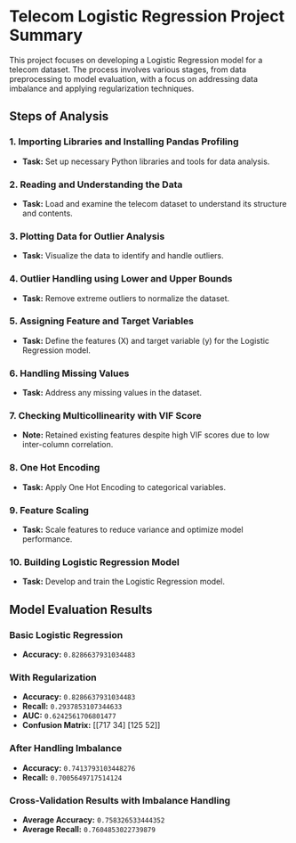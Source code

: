 # Telecom Logistic Regression Project Summary

This project focuses on developing a Logistic Regression model for a telecom dataset. The process involves various stages, from data preprocessing to model evaluation, with a focus on addressing data imbalance and applying regularization techniques.

## Steps of Analysis

### **1. Importing Libraries and Installing Pandas Profiling**
- **Task:** Set up necessary Python libraries and tools for data analysis.

### **2. Reading and Understanding the Data**
- **Task:** Load and examine the telecom dataset to understand its structure and contents.

### **3. Plotting Data for Outlier Analysis**
- **Task:** Visualize the data to identify and handle outliers.

### **4. Outlier Handling using Lower and Upper Bounds**
- **Task:** Remove extreme outliers to normalize the dataset.

### **5. Assigning Feature and Target Variables**
- **Task:** Define the features (X) and target variable (y) for the Logistic Regression model.

### **6. Handling Missing Values**
- **Task:** Address any missing values in the dataset.

### **7. Checking Multicollinearity with VIF Score**
- **Note:** Retained existing features despite high VIF scores due to low inter-column correlation.

### **8. One Hot Encoding**
- **Task:** Apply One Hot Encoding to categorical variables.

### **9. Feature Scaling**
- **Task:** Scale features to reduce variance and optimize model performance.

### **10. Building Logistic Regression Model**
- **Task:** Develop and train the Logistic Regression model.

## Model Evaluation Results

### Basic Logistic Regression
- **Accuracy:** `0.8286637931034483`

### With Regularization
- **Accuracy:** `0.8286637931034483`
- **Recall:** `0.2937853107344633`
- **AUC:** `0.6242561706801477`
- **Confusion Matrix:** [[717 34] [125 52]]


### After Handling Imbalance
- **Accuracy:** `0.7413793103448276`
- **Recall:** `0.7005649717514124`

### Cross-Validation Results with Imbalance Handling
- **Average Accuracy:** `0.758326533444352`
- **Average Recall:** `0.7604853022739879`
